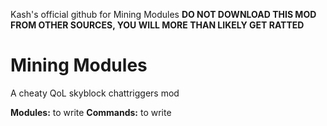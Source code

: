Kash's official github for Mining Modules
**DO NOT DOWNLOAD THIS MOD FROM OTHER SOURCES, YOU WILL MORE THAN LIKELY GET RATTED**

# Mining Modules
A cheaty QoL skyblock chattriggers mod

**Modules:**
to write
**Commands:**
to write
